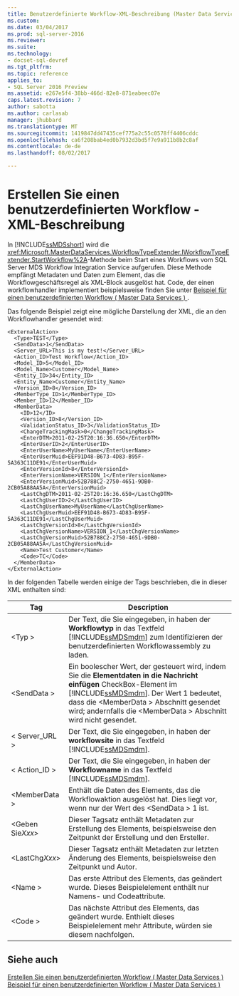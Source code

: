 ```yaml
---
title: Benutzerdefinierte Workflow-XML-Beschreibung (Master Data Services) | Microsoft Docs
ms.custom: 
ms.date: 03/04/2017
ms.prod: sql-server-2016
ms.reviewer: 
ms.suite: 
ms.technology:
- docset-sql-devref
ms.tgt_pltfrm: 
ms.topic: reference
applies_to:
- SQL Server 2016 Preview
ms.assetid: e267e5f4-38bb-466d-82e8-871eabeec07e
caps.latest.revision: 7
author: sabotta
ms.author: carlasab
manager: jhubbard
ms.translationtype: MT
ms.sourcegitcommit: 1419847dd47435cef775a2c55c0578ff4406cddc
ms.openlocfilehash: ca6f208bab4ed0b7932d3bd5f7e9a911b8b2c8af
ms.contentlocale: de-de
ms.lasthandoff: 08/02/2017

---
```

# <a name="create-a-custom-workflow---xml-description"></a>Erstellen Sie einen benutzerdefinierten Workflow - XML-Beschreibung
  In [!INCLUDE[ssMDSshort](../../includes/ssmdsshort-md.md)] wird die <xref:Microsoft.MasterDataServices.WorkflowTypeExtender.IWorkflowTypeExtender.StartWorkflow%2A>-Methode beim Start eines Workflows vom SQL Server MDS Workflow Integration Service aufgerufen. Diese Methode empfängt Metadaten und Daten zum Element, das die Workflowgeschäftsregel als XML-Block ausgelöst hat. Code, der einen workflowhandler implementiert beispielsweise finden Sie unter [Beispiel für einen benutzerdefinierten Workflow &#40; Master Data Services &#41; ](../../master-data-services/develop/create-a-custom-workflow-example.md).  
  
 Das folgende Beispiel zeigt eine mögliche Darstellung der XML, die an den Workflowhandler gesendet wird:  
  
```scr  
<ExternalAction>  
  <Type>TEST</Type>  
  <SendData>1</SendData>  
  <Server_URL>This is my test!</Server_URL>  
  <Action_ID>Test Workflow</Action_ID>  
  <Model_ID>5</Model_ID>  
  <Model_Name>Customer</Model_Name>  
  <Entity_ID>34</Entity_ID>  
  <Entity_Name>Customer</Entity_Name>  
  <Version_ID>8</Version_ID>  
  <MemberType_ID>1</MemberType_ID>  
  <Member_ID>12</Member_ID>  
  <MemberData>  
    <ID>12</ID>  
    <Version_ID>8</Version_ID>  
    <ValidationStatus_ID>3</ValidationStatus_ID>  
    <ChangeTrackingMask>0</ChangeTrackingMask>  
    <EnterDTM>2011-02-25T20:16:36.650</EnterDTM>  
    <EnterUserID>2</EnterUserID>  
    <EnterUserName>MyUserName</EnterUserName>  
    <EnterUserMuid>EEF91D48-B673-4D83-B95F-5A363C11DE91</EnterUserMuid>  
    <EnterVersionId>8</EnterVersionId>  
    <EnterVersionName>VERSION_1</EnterVersionName>  
    <EnterVersionMuid>52B788C2-2750-4651-9DB0-2CB05A88AA5A</EnterVersionMuid>  
    <LastChgDTM>2011-02-25T20:16:36.650</LastChgDTM>  
    <LastChgUserID>2</LastChgUserID>  
    <LastChgUserName>MyUserName</LastChgUserName>  
    <LastChgUserMuid>EEF91D48-B673-4D83-B95F-5A363C11DE91</LastChgUserMuid>  
    <LastChgVersionId>8</LastChgVersionId>  
    <LastChgVersionName>VERSION_1</LastChgVersionName>  
    <LastChgVersionMuid>52B788C2-2750-4651-9DB0-2CB05A88AA5A</LastChgVersionMuid>  
    <Name>Test Customer</Name>  
    <Code>TC</Code>  
  </MemberData>  
</ExternalAction>  
```  
  
 In der folgenden Tabelle werden einige der Tags beschrieben, die in dieser XML enthalten sind:  
  
|Tag|Description|  
|---------|-----------------|  
|\<Typ >|Der Text, die Sie eingegeben, in haben der **Workflowtyp** in das Textfeld [!INCLUDE[ssMDSmdm](../../includes/ssmdsmdm-md.md)] zum Identifizieren der benutzerdefinierten Workflowassembly zu laden.|  
|\<SendData >|Ein boolescher Wert, der gesteuert wird, indem Sie die **Elementdaten in die Nachricht einfügen** CheckBox-Element im [!INCLUDE[ssMDSmdm](../../includes/ssmdsmdm-md.md)]. Der Wert 1 bedeutet, dass die \<MemberData > Abschnitt gesendet wird; andernfalls die \<MemberData > Abschnitt wird nicht gesendet.|  
|< Server_URL >|Der Text, die Sie eingegeben, in haben der **workflowsite** in das Textfeld [!INCLUDE[ssMDSmdm](../../includes/ssmdsmdm-md.md)].|  
|< Action_ID >|Der Text, die Sie eingegeben, in haben der **Workflowname** in das Textfeld [!INCLUDE[ssMDSmdm](../../includes/ssmdsmdm-md.md)].|  
|\<MemberData >|Enthält die Daten des Elements, das die Workflowaktion ausgelöst hat. Dies liegt vor, wenn nur der Wert des \<SendData > 1 ist.|  
|\<Geben Sie*Xxx*>|Dieser Tagsatz enthält Metadaten zur Erstellung des Elements, beispielsweise den Zeitpunkt der Erstellung und den Ersteller.|  
|\<LastChg*Xxx*>|Dieser Tagsatz enthält Metadaten zur letzten Änderung des Elements, beispielsweise den Zeitpunkt und Autor.|  
|\<Name >|Das erste Attribut des Elements, das geändert wurde. Dieses Beispielelement enthält nur Namens- und Codeattribute.|  
|\<Code >|Das nächste Attribut des Elements, das geändert wurde. Enthielt dieses Beispielelement mehr Attribute, würden sie diesem nachfolgen.|  
  
## <a name="see-also"></a>Siehe auch  
 [Erstellen Sie einen benutzerdefinierten Workflow &#40; Master Data Services &#41;](../../master-data-services/develop/create-a-custom-workflow-master-data-services.md)   
 [Beispiel für einen benutzerdefinierten Workflow &#40; Master Data Services &#41;](../../master-data-services/develop/create-a-custom-workflow-example.md)  
  
  
